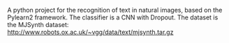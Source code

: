 A python project for the recognition of text in natural images, based on the Pylearn2 framework. The classifier is a CNN with Dropout. The dataset is the MJSynth dataset: http://www.robots.ox.ac.uk/~vgg/data/text/mjsynth.tar.gz
